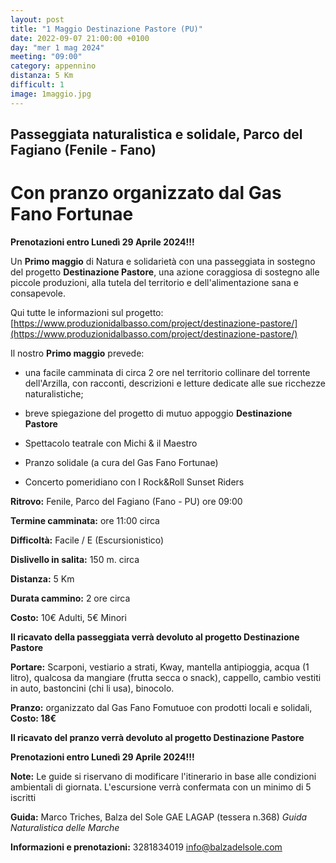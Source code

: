 ```yaml
---
layout: post
title: "1 Maggio Destinazione Pastore (PU)"
date: 2022-09-07 21:00:00 +0100
day: "mer 1 mag 2024"
meeting: "09:00"
category: appennino
distanza: 5 Km
difficult: 1
image: 1maggio.jpg
---
```


## Passeggiata naturalistica e solidale, Parco del Fagiano (Fenile - Fano)

# Con pranzo organizzato dal Gas Fano Fortunae

**Prenotazioni entro Lunedì 29 Aprile 2024!!!**


Un **Primo maggio** di Natura e solidarietà con una passeggiata in sostegno del progetto **Destinazione Pastore**, una azione coraggiosa di sostegno alle piccole produzioni, alla tutela del territorio e dell'alimentazione sana e consapevole.

Qui tutte le informazioni sul progetto: [https://www.produzionidalbasso.com/project/destinazione-pastore/](https://www.produzionidalbasso.com/project/destinazione-pastore/)


Il nostro **Primo maggio** prevede:

- una facile camminata di circa 2 ore nel territorio collinare del torrente dell'Arzilla, con racconti, descrizioni e letture dedicate alle sue ricchezze naturalistiche;

- breve spiegazione del progetto di mutuo appoggio **Destinazione Pastore**

- Spettacolo teatrale con  Michi & il Maestro

- Pranzo solidale (a cura del Gas Fano Fortunae)

- Concerto pomeridiano con I Rock&Roll Sunset Riders



**Ritrovo:** Fenile, Parco del Fagiano (Fano - PU) ore 09:00

**Termine camminata:** ore 11:00 circa 

**Difficoltà:** Facile / E (Escursionistico)

**Dislivello in salita:**  150 m. circa

**Distanza:** 5 Km

**Durata cammino:** 2 ore circa 

**Costo:** 10€ Adulti, 5€ Minori  

**Il ricavato della passeggiata verrà devoluto al progetto Destinazione Pastore** 

**Portare:** Scarponi, vestiario a strati, Kway, mantella antipioggia, acqua (1 litro), qualcosa da mangiare (frutta secca o snack), cappello, cambio vestiti in auto, bastoncini (chi li usa), binocolo. 

**Pranzo:** organizzato dal Gas Fano Fomutuoe con prodotti locali e solidali, **Costo: 18€**

**Il ricavato del pranzo verrà devoluto al progetto Destinazione Pastore** 

**Prenotazioni entro Lunedì 29 Aprile 2024!!!**

**Note:** Le guide si riservano di modificare l'itinerario in base alle condizioni ambientali di giornata. L'escursione verrà confermata con un minimo di 5 iscritti

**Guida:** Marco Triches, Balza del Sole GAE LAGAP (tessera n.368)
*Guida Naturalistica delle Marche*

**Informazioni e prenotazioni:** 3281834019 info@balzadelsole.com
